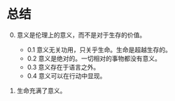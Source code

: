 # 总结

0. 意义是伦理上的意义，而不是对于生存的价值。
	- 0.1 意义无关功用，只关乎生命。生命是超越生存的。
	- 0.2 意义是绝对的。一切相对的事物都没有意义。
	- 0.3 意义存在于语言之外。
	- 0.4 意义可以在行动中显现。

1. 生命充满了意义。
<!--stackedit_data:
eyJoaXN0b3J5IjpbMzA1ODEzMDE1LDY2NTYyMDg5MCwxNDM0OT
kyMTI4LC0xODMwMTY1NzE5XX0=
-->